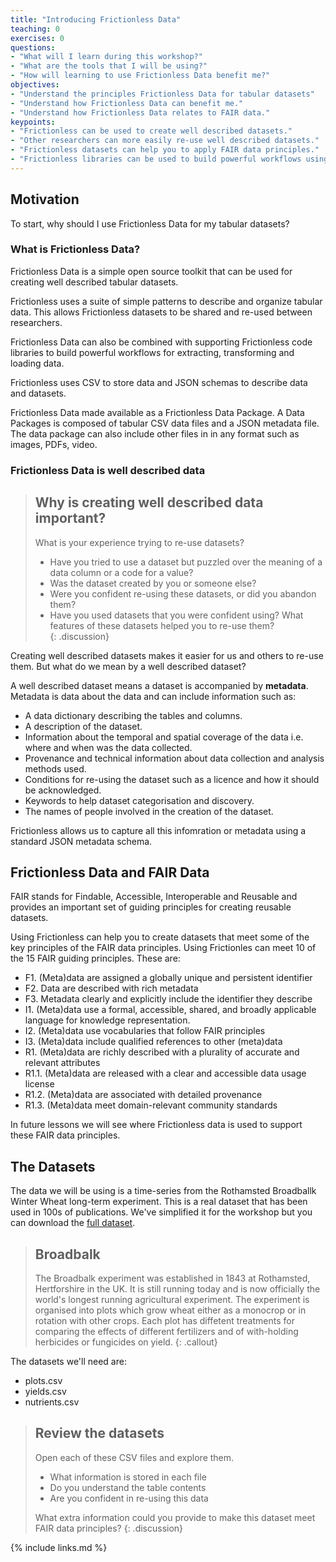 ```yaml
---
title: "Introducing Frictionless Data"
teaching: 0
exercises: 0
questions:
- "What will I learn during this workshop?"
- "What are the tools that I will be using?"
- "How will learning to use Frictionless Data benefit me?"
objectives:
- "Understand the principles Frictionless Data for tabular datasets" 
- "Understand how Frictionless Data can benefit me."
- "Understand how Frictionless Data relates to FAIR data."
keypoints:
- "Frictionless can be used to create well described datasets."
- "Other researchers can more easily re-use well described datasets."
- "Frictionless datasets can help you to apply FAIR data principles."
- "Frictionless libraries can be used to build powerful workflows using Frictionless datasets." 
---
```


## Motivation ##
To start, why should I use Frictionless Data for my tabular datasets? 

### What is Frictionless Data? ###
Frictionless Data is a simple open source toolkit that can be used for creating well described tabular datasets. 

Frictionless uses a suite of simple patterns to describe and organize tabular data. This allows Frictionless datasets to be shared and re-used between researchers.

Frictionless Data can also be combined with supporting Frictionless code libraries to build powerful workflows for extracting, transforming and loading data.

Frictionless uses CSV to store data and JSON schemas to describe data and datasets.

Frictionless Data made available as a Frictionless Data Package. A Data Packages is composed of tabular CSV data files and a JSON metadata file. The data package can also include other files in in any format such as images, PDFs, video.  

### Frictionless Data is well described data ### 
> ## Why is creating well described data important?
>
> What is your experience trying to re-use datasets?    
> - Have you tried to use a dataset but puzzled over the meaning of a data column or a code for a value?
> - Was the dataset created by you or someone else?
> - Were you confident re-using these datasets, or did you abandon them?
> - Have you used datasets that you were confident using? What features of these datasets helped you to re-use them?   
{: .discussion}

Creating well described datasets makes it easier for us and others to re-use them. But what do we mean by a well described dataset?

A well described dataset means a dataset is accompanied by **metadata**. Metadata is data about the data and can include information such as:
- A data dictionary describing the tables and columns.
- A description of the dataset.
- Information about the temporal and spatial coverage of the data i.e. where and when was the data collected.
- Provenance and technical information about data collection and analysis methods used.
- Conditions for re-using the dataset such as a licence and how it should be acknowledged.
- Keywords to help dataset categorisation and discovery.
- The names of people involved in the creation of the dataset. 

Frictionless allows us to capture all this infomration or metadata using a standard JSON metadata schema. 

## Frictionless Data and FAIR Data ##
FAIR stands for Findable, Accessible, Interoperable and Reusable and provides an important set of guiding principles for creating reusable datasets.  

Using Frictionless can help you to create datasets that meet some of the key principles of the FAIR data principles. Using Frictionles can meet 10 of the 15 FAIR guiding principles. These are:
- F1. (Meta)data are assigned a globally unique and persistent identifier 
- F2. Data are described with rich metadata
- F3. Metadata clearly and explicitly include the identifier they describe
- I1. (Meta)data use a formal, accessible, shared, and broadly applicable language for knowledge representation.  
- I2. (Meta)data use vocabularies that follow FAIR principles
- I3. (Meta)data include qualified references to other (meta)data
- R1. (Meta)data are richly described with a plurality of accurate and relevant attributes
- R1.1. (Meta)data are released with a clear and accessible data usage license
- R1.2. (Meta)data are associated with detailed provenance
- R1.3. (Meta)data meet domain-relevant community standards

In future lessons we will see where Frictionless data is used to support these FAIR data principles.

## The Datasets ##

The data we will be using is a time-series from the Rothamsted Broadballk Winter Wheat long-term experiment. This is a real dataset that has been used in 100s of publications. We've simplified it for the workshop but you can download the [full dataset](http://www.era.rothamsted.ac.uk/). 

> ## Broadbalk ##
>
> The Broadbalk experiment was established in 1843 at Rothamsted, Hertforshire in the UK. It is still running today and is now officially the world's longest running agricultural experiment. The experiment is organised into plots which grow wheat either as a monocrop or in rotation with other crops. Each plot has diffetent treatments for comparing the effects of different fertilizers and of with-holding herbicides or fungicides on yield. 
{: .callout}

The datasets we'll need are:
- plots.csv
- yields.csv
- nutrients.csv

> ## Review the datasets ##
>
> Open each of these CSV files and explore them.
> - What information is stored in each file
> - Do you understand the table contents 
> - Are you confident in re-using this data
>
> What extra information could you provide to make this dataset meet FAIR data principles?
{: .discussion}

{% include links.md %}

